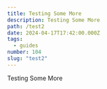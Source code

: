 ```yaml
---
title: Testing Some More
description: Testing Some More
path: /test2
date: 2024-04-17T17:42:00.000Z
tags:
  - guides
number: 104
slug: "test2"
---
```

Testing Some More
